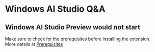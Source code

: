 # Windows AI Studio Q&A

## Windows AI Studio Preview would not start
Make sure to check for the prerequisites before installing the extension. More details at [Prerequisites](README.md#prerequisites)
